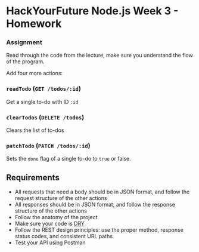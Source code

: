 # HackYourFuture Node.js Week 3 - Homework

### Assignment

Read through the code from the lecture, make sure you understand the flow of the
program.

Add four more actions:

### `readTodo` (`GET /todos/:id`)

Get a single to-do with ID `:id`

### `clearTodos` (`DELETE /todos`)

Clears the list of to-dos

### `patchTodo` (`PATCH /todos/:id`)

Sets the `done` flag of a single to-do to `true` or false.

## Requirements

- All requests that need a body should be in JSON format, and follow the request
  structure of the other actions
- All responses should be in JSON format, and follow the response structure of
  the other actions
- Follow the anatomy of the project
- Make sure your code is [DRY](https://en.wikipedia.org/wiki/Don%27t_repeat_yourself)
- Follow the REST design principles: use the proper method, response status
  codes, and consistent URL paths
- Test your API using Postman

